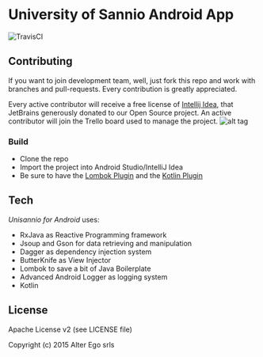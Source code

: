 # University of Sannio Android App 
![TravisCI](https://travis-ci.org/alter-ego/unisannio-reboot.svg?branch=develop)

## Contributing

If you want to join development team, well, just fork this repo and work with branches and pull-requests. Every contribution is greatly appreciated.

Every active contributor will receive a free license of [Intellij Idea](https://www.jetbrains.com/idea/), that JetBrains generously donated to our Open Source project. An active contributor will join the Trello board used to manage the project.
![alt tag](https://www.jetbrains.com/company/docs/logo_jetbrains.svg)
### Build
* Clone the repo
* Import the project into Android Studio/IntelliJ Idea
* Be sure to have the [Lombok Plugin](https://plugins.jetbrains.com/plugin/6317) and the [Kotlin Plugin](https://plugins.jetbrains.com/plugin/6954?pr=)


## Tech

_Unisannio for Android_ uses:

* RxJava as Reactive Programming framework
* Jsoup and Gson for data retrieving and manipulation
* Dagger as dependency injection system
* ButterKnife as View Injector
* Lombok to save a bit of Java Boilerplate
* Advanced Android Logger as logging system
* Kotlin

## License

Apache License v2 (see LICENSE file)

Copyright (c) 2015 Alter Ego srls
